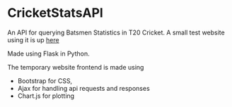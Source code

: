 # CricketStatsAPI
An API for querying Batsmen Statistics in T20 Cricket. A small test website using it is up [here](http://potatoasad.pythonanywhere.com)

Made using Flask in Python.

The temporary website frontend is made using 
- Bootstrap for CSS, 
- Ajax for handling api requests and responses
- Chart.js for plotting 
